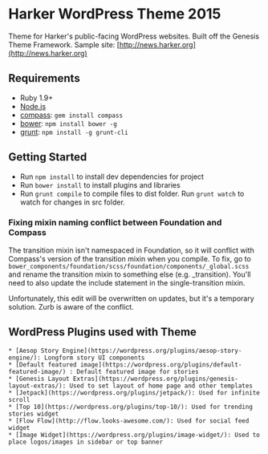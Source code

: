 # Harker WordPress Theme 2015

Theme for Harker's public-facing WordPress websites. Built off the Genesis Theme Framework. Sample site: [http://news.harker.org](http://news.harker.org)

## Requirements

* Ruby 1.9+
* [Node.js](http://nodejs.org)
* [compass](http://compass-style.org/): `gem install compass`
* [bower](http://bower.io): `npm install bower -g`
* [grunt](http://gruntjs.com/): `npm install -g grunt-cli`

## Getting Started

* Run `npm install` to install dev dependencies for project
* Run `bower install` to install plugins and libraries
* Run `grunt compile` to compile files to dist folder. Run `grunt watch` to watch for changes in src folder.

### Fixing mixin naming conflict between Foundation and Compass

The transition mixin isn't namespaced in Foundation, so it will conflict with Compass's version of the transition mixin when you compile. To fix, go to `bower_components/foundation/scss/foundation/components/_global.scss` and rename the transition mixin to something else (e.g. _transition). You'll need to also update the include statement in the single-transition mixin. 

Unfortunately, this edit will be overwritten on updates, but it's a temporary solution. Zurb is aware of the conflict.

## WordPress Plugins used with Theme

    * [Aesop Story Engine](https://wordpress.org/plugins/aesop-story-engine/): Longform story UI components
    * [Default featured image](https://wordpress.org/plugins/default-featured-image/) : Default featured image for stories
    * [Genesis Layout Extras](https://wordpress.org/plugins/genesis-layout-extras/): Used to set layout of home page and other templates
    * [Jetpack](https://wordpress.org/plugins/jetpack/): Used for infinite scroll
    * [Top 10](https://wordpress.org/plugins/top-10/): Used for trending stories widget
    * [Flow Flow](http://flow.looks-awesome.com/): Used for social feed widget 
    * [Image Widget](https://wordpress.org/plugins/image-widget/): Used to place logos/images in sidebar or top banner
